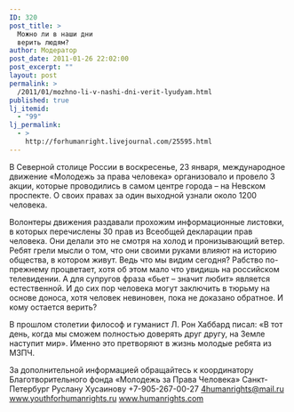 ```yaml
---
ID: 320
post_title: >
  Можно ли в наши дни
  верить людям?
author: Модератор
post_date: 2011-01-26 22:02:00
post_excerpt: ""
layout: post
permalink: >
  /2011/01/mozhno-li-v-nashi-dni-verit-lyudyam.html
published: true
lj_itemid:
  - "99"
lj_permalink:
  - >
    http://forhumanright.livejournal.com/25595.html
---
```

В Северной столице России в воскресенье, 23 января, международное движение &laquo;Молодежь за права человека&raquo; организовало и провело 3 акции, которые проводились в самом центре города &ndash; на Невском проспекте. О своих правах за один выходной узнали около 1200 человека.

Волонтеры движения раздавали прохожим информационные листовки, в которых перечислены 30 прав из Всеобщей декларации прав человека. Они делали это не смотря на холод и пронизывающий ветер. Ребят грели мысли о том, что они своими руками влияют на историю общества, в котором живут. Ведь что мы видим сегодня? Рабство по-прежнему процветает, хотя об этом мало что увидишь на российском телевидении. А для супругов фраза &laquo;бьет &ndash; значит любит&raquo; является естественной. И до сих пор человека могут заключить в тюрьму на основе доноса, хотя человек невиновен, пока не доказано обратное. И кому остается верить?

В прошлом столетии философ и гуманист Л. Рон Хаббард писал: &laquo;В тот день, когда мы сможем полностью доверять друг другу, на Земле наступит мир&raquo;. Именно это претворяют в жизнь молодые ребята из МЗПЧ.

За дополнительной информацией обращайтесь к координатору
Благотворительного фонда &laquo;Молодежь за Права Человека&raquo; Санкт-Петербург
Руслану Хусаинову
+7-905-267-00-27
4humanrights@mail.ru
www.youthforhumanrights.ru
www.humanrights.com